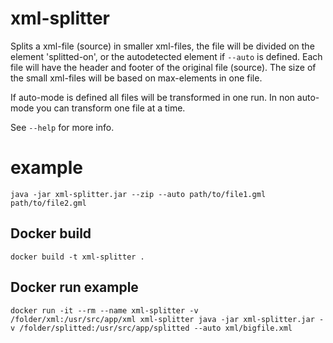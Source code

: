 # xml-splitter

Splits a xml-file (source) in smaller xml-files, the file will be divided on the element 'splitted-on', or the autodetected element if `--auto` is defined. 
Each file will have the header and footer of the original file (source).
The size of the small xml-files will be based on max-elements in one file.

If auto-mode is defined all files will be transformed in one run. In non auto-mode you can transform one file at a time.

See `--help` for more info.

# example
`java -jar xml-splitter.jar --zip --auto path/to/file1.gml path/to/file2.gml`

## Docker build
`docker build -t xml-splitter .`

## Docker run example
`docker run -it --rm --name xml-splitter -v /folder/xml:/usr/src/app/xml xml-splitter java -jar xml-splitter.jar -v /folder/splitted:/usr/src/app/splitted --auto xml/bigfile.xml`

